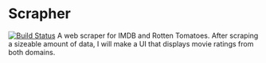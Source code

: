 # Scrapher
[![Build Status](https://travis-ci.org/richardpanda/scrapher.svg?branch=master)](https://travis-ci.org/richardpanda/scrapher)
A web scraper for IMDB and Rotten Tomatoes. After scraping a sizeable amount of data, I will make a UI that displays movie ratings from both domains.
